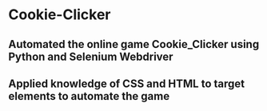 # Cookie-Clicker
## Automated the online game Cookie_Clicker using Python and Selenium Webdriver
## Applied knowledge of CSS and HTML to target elements to automate the game
